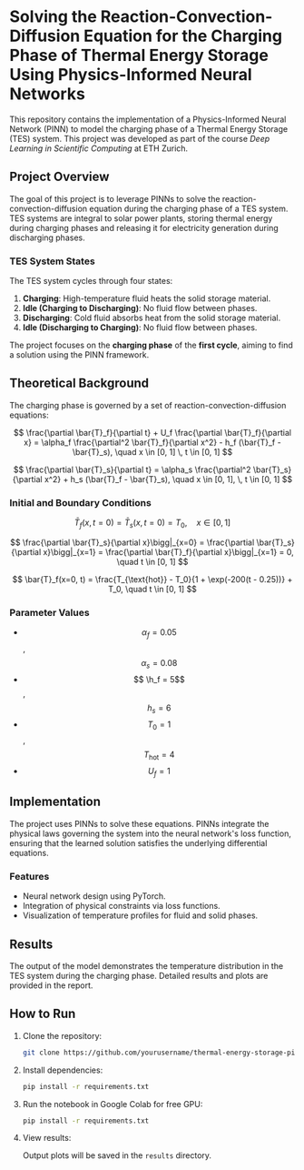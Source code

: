 # Solving the Reaction-Convection-Diffusion Equation for the Charging Phase of Thermal Energy Storage Using Physics-Informed Neural Networks

This repository contains the implementation of a Physics-Informed Neural Network (PINN) to model the charging phase of a Thermal Energy Storage (TES) system. This project was developed as part of the course *Deep Learning in Scientific Computing* at ETH Zurich.

## Project Overview

The goal of this project is to leverage PINNs to solve the reaction-convection-diffusion equation during the charging phase of a TES system. TES systems are integral to solar power plants, storing thermal energy during charging phases and releasing it for electricity generation during discharging phases.

### TES System States
The TES system cycles through four states:
1. **Charging**: High-temperature fluid heats the solid storage material.
2. **Idle (Charging to Discharging)**: No fluid flow between phases.
3. **Discharging**: Cold fluid absorbs heat from the solid storage material.
4. **Idle (Discharging to Charging)**: No fluid flow between phases.

The project focuses on the **charging phase** of the **first cycle**, aiming to find a solution using the PINN framework.

## Theoretical Background

The charging phase is governed by a set of reaction-convection-diffusion equations:

$$
\frac{\partial \bar{T}_f}{\partial t} + U_f \frac{\partial \bar{T}_f}{\partial x} = \alpha_f \frac{\partial^2 \bar{T}_f}{\partial x^2} - h_f (\bar{T}_f - \bar{T}_s), \quad x \in [0, 1] \, t \in [0, 1]
$$

$$
\frac{\partial \bar{T}_s}{\partial t} = \alpha_s \frac{\partial^2 \bar{T}_s}{\partial x^2} + h_s (\bar{T}_f - \bar{T}_s), \quad x \in [0, 1], \, t \in [0, 1]
$$

### Initial and Boundary Conditions
$$
\bar{T}_f(x, t=0) = \bar{T}_s(x, t=0) = T_0, \quad x \in [0, 1]
$$

$$
\frac{\partial \bar{T}_s}{\partial x}\bigg|_{x=0} = \frac{\partial \bar{T}_s}{\partial x}\bigg|_{x=1} = \frac{\partial \bar{T}_f}{\partial x}\bigg|_{x=1} = 0, \quad t \in [0, 1]
$$

$$
\bar{T}_f(x=0, t) = \frac{T_{\text{hot}} - T_0}{1 + \exp(-200(t - 0.25))} + T_0, \quad t \in [0, 1]
$$

### Parameter Values
- $$\alpha_f = 0.05$$, $$\alpha_s = 0.08 $$
- $$ \h_f = 5$$, $$h_s = 6 $$
- $$ T_0 = 1$$, $$T_{\text{hot}} = 4 $$
- $$ U_f = 1 $$

## Implementation

The project uses PINNs to solve these equations. PINNs integrate the physical laws governing the system into the neural network's loss function, ensuring that the learned solution satisfies the underlying differential equations.

### Features
- Neural network design using PyTorch.
- Integration of physical constraints via loss functions.
- Visualization of temperature profiles for fluid and solid phases.

## Results

The output of the model demonstrates the temperature distribution in the TES system during the charging phase. Detailed results and plots are provided in the report.

## How to Run

1. Clone the repository:
   ```bash
   git clone https://github.com/yourusername/thermal-energy-storage-pinn.git
   ```
2. Install dependencies:
   ```bash
   pip install -r requirements.txt
   ```
3. Run the notebook in Google Colab for free GPU:
   ```bash
   pip install -r requirements.txt
   ```
4. View results:

    Output plots will be saved in the ```results``` directory. 
   
